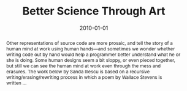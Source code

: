 ---
title: "Better Science Through Art"
abstract: "Other representations of source code are more prosaic, and tell the story of a human mind at work using human hands—and sometimes we wonder whether writing code out by hand would help a programmer better understand what he or she is doing. Some human designs seem a bit sloppy, or even pieced together, but still we can see the human mind at work even through the mess and erasures. The work below by Sanda Illescu is based on a recursive writing/erasing/rewriting process in which a poem by Wallace Stevens is written …"
date: 2010-01-01
venue: "Proceedings of the 25th Annual ACM SIGPLAN Conference on Object-Oriented Programming, Systems, Languages, and Applications, OOPSLA 2010, October 17-21, 2010, Reno/Tahoe, Nevada, USA"
paperurl: https://dl.acm.org/doi/pdf/10.1145/1869459.1869533
authors: "Richard P. Gabriel and Kevin J. Sullivan"
awards: ""
---